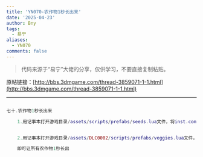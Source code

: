```yaml
---
title: 'YN070-农作物1秒长出来'
date: '2025-04-23'
author: Bny
tags:
  - 易宁
aliases:
  - YN070
comments: false
---
```


> 代码来源于“易宁”大佬的分享，仅供学习，不要直接复制粘贴。

原帖链接：[http://bbs.3dmgame.com/thread-3859071-1-1.html](http://bbs.3dmgame.com/thread-3859071-1-1.html)

---

```lua  

七十.农作物1秒长出来	1.用记事本打开游戏目录/assets/scripts/prefabs/seeds.lua文件，将inst.components.plantable.growtime = TUNING.SEEDS_GROW_TIME替换为inst.components.plantable.growtime = TUNING.SEEDS_GROW_TIME*0	2.用记事本打开游戏目录/assets/DLC0002/scripts/prefabs/veggies.lua文件，将inst.components.plantable.growtime = TUNING.SEEDS_GROW_TIME替换为inst.components.plantable.growtime = TUNING.SEEDS_GROW_TIME*0	即可让所有农作物1秒长出

```  

